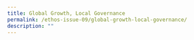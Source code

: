```yaml
---
title: Global Growth, Local Governance
permalink: /ethos-issue-09/global-growth-local-governance/
description: ""
---
```

